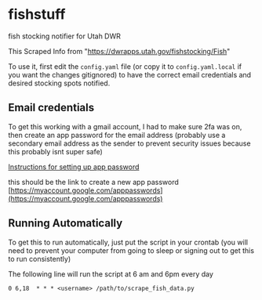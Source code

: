 # fishstuff
fish stocking notifier for Utah DWR

This Scraped Info from "https://dwrapps.utah.gov/fishstocking/Fish"

To use it, first edit the `config.yaml` file (or copy it to `config.yaml.local` if you want the changes gitignored) to have the correct email credentials and desired stocking spots notified.

## Email credentials
To get this working with a gmail account, I had to make sure 2fa was on, then create an app password for the email address (probably use a secondary email address as the sender to prevent security issues because this probably isnt super safe)

[Instructions for setting up app password](https://knowledge.workspace.google.com/kb/how-to-create-app-passwords-000009237)

this should be the link to create a new app password [https://myaccount.google.com/apppasswords](https://myaccount.google.com/apppasswords)

## Running Automatically
To get this to run automatically, just put the script in your crontab (you will need to prevent your computer from going to sleep or signing out to get this to run consistently)

The following line will run the script at 6 am and 6pm every day

```
0 6,18  * * * <username> /path/to/scrape_fish_data.py
```

